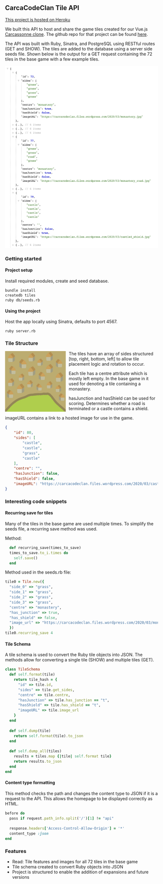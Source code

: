 ## CarcaCodeClan Tile API

[This project is hosted on Heroku](https://carcacodeclan-tile-api.herokuapp.com/api/v1/tiles)

We built this API to host and share the game tiles created for our Vue.js [Carcassonne clone](https://carcacodeclan.netlify.com). The github repo for that project can be found [here](https://www.github.com/fmkeir/CarcaCodeClan).


The API was built with Ruby, Sinatra, and PostgreSQL using RESTful routes (GET and SHOW). The tiles are added to the database using a server side seeds file. Shown below is the output for a GET request containing the 72 tiles in the base game with a few example tiles.


<img src="./public/images/readme/API_output.png" height="600" alt="Example Output showing data structure and unique tiles" />

### Getting started

#### Project setup
Install required modules, create and seed database.

```
bundle install
createdb tiles
ruby db/seeds.rb
```

#### Using the project

Host the app locally using Sinatra, defaults to port 4567.

```
ruby server.rb
```

### Tile Structure

<img src="./public/images/readme/castle3.jpg" height="200" alt="Example Output showing data structure and unique tiles" style="margin: 0 10px 10px 0" align="left"/>

The tiles have an array of sides structured [top, right, bottom, left] to allow tile placement logic and rotation to occur.

Each tile has a centre attribute which is mostly left empty. In the base game in it used for denoting a tile containing a monastery.

hasJunction and hasShield can be used for scoring. Determines whether a road is terminated or a castle contains a shield.

imageURL contains a link to a hosted image for use in the game.

```JSON
{
	"id": 80,
	"sides": [
		"castle",
		"castle",
		"grass",
		"castle"
	],
	"centre": "",
	"hasJunction": false,
	"hasShield": false,
	"imageURL": "https://carcacodeclan.files.wordpress.com/2020/03/castle3.jpg"
}
```

### Interesting code snippets

#### Recurring save for tiles
Many of the tiles in the base game are used multiple times. To simplify the seeds file, a recurring save method was used.

Method:

```ruby
  def recurring_save(times_to_save)
  times_to_save.to_i.times do
    self.save()
  end
```

Method used in the seeds.rb file:

```ruby
tile0 = Tile.new({
  "side_0" => "grass",
  "side_1" => "grass",
  "side_2" => "grass",
  "side_3" => "grass",
  "centre" => "monastery",
  "has_junction" => true,
  "has_shield" => false,
  "image_url" => "https://carcacodeclan.files.wordpress.com/2020/03/monastery.jpg"
  })
tile0.recurring_save 4
```
#### Tile Schema
A tile schema is used to convert the Ruby tile objects into JSON. The methods allow for converting a single tile (SHOW) and multiple tiles (GET).

```ruby
class TileSchema
  def self.format(tile)
    return tile_hash = {
      "id" => tile.id,
      "sides" => tile.get_sides,
      "centre" => tile.centre,
      "hasJunction" => tile.has_junction == "t",
      "hasShield" => tile.has_shield == "t",
      "imageURL" => tile.image_url
    }
  end

  def self.dump(tile)
    return self.format(tile).to_json
  end

  def self.dump_all(tiles)
    results = tiles.map {|tile| self.format tile}
    return results.to_json
  end
end
```

#### Content type formatting

This method checks the path and changes the content type to JSON if it is a request to the API. This allows the homepage to be displayed correctly as HTML.

```ruby
before do
  pass if request.path_info.split('/')[1] != "api"

  response.headers['Access-Control-Allow-Origin'] = '*'
  content_type :json
end
```


### Features
* Read: Tile features and images for all 72 tiles in the base game
* Tile schema created to convert Ruby objects into JSON
* Project is structured to enable the addition of expansions and future versions
